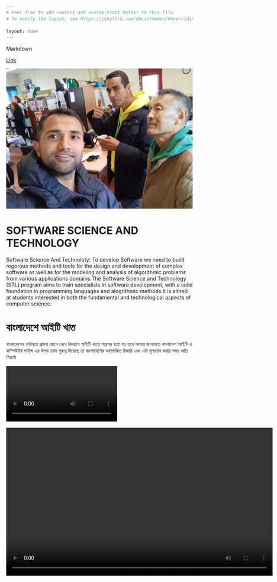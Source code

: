 ```yaml
---
# Feel free to add content and custom Front Matter to this file.
# To modify the layout, see https://jekyllrb.com/docs/themes/#overriding-theme-defaults

layout: home
---
```


Markdown

[Link](https://www.markdownguide.org/cheat-sheet/)


![Greta](./images/done.jpg)


# SOFTWARE SCIENCE AND TECHNOLOGY


Software Science And Technoloty: To develop Software we need to  build regorous methods and tools for the design and development of complex software as well as for the modeling and analysis of algorithmic problems from various applications domains.The Software Science and Technology (STL) program aims to train specialists in software development, with a solid foundation in programming languages and alogrithmic methods.It is aimed at students interested in both the fundamental and technological aspects of computer science.


  
 # বাংলাদেশে আইটি খাত

বাংলাদেশের ভবিষ্যত প্রজন্ম জেনে নেবে কিভাবে আইটি খাতে অগ্রসর হতে হয় তবে আমার জানামতে বাংলাদেশ আইটি ও কম্পিউটার সাইন্স এর উপড় চরম গুরুত্ব দিয়েছে তা বাংলাদেশের আলোকিত সিদ্বান্ত এবং এটা মূল্য়ায়ন করার সময় অতি নিকটে   


![](./images/MOV.mp4)

<video width="720" height="400" controls="">
        <source src="images/MOV.mp4" type="video/mp4">

        Your browser does not support the video tag.
    </video>


List

- Hello
- Goodbye

Numbered list

1. Hello
2. Goodbye

```python
print("Hello World")

```

# First Heading 

## Second Heading

### Third Heading





![Comment on imagee](./images/fourstar.jpg)

## Live is nice 

Why not


## Old Page

